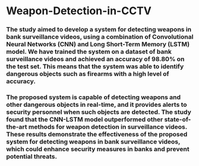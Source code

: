 # Weapon-Detection-in-CCTV

### The study aimed to develop a system for detecting weapons in bank surveillance videos, using a combination of Convolutional Neural Networks (CNN) and Long Short-Term Memory (LSTM) model. We have trained the system on a dataset of bank surveillance videos and achieved an accuracy of 98.80% on the test set. This means that the system was able to identify dangerous objects such as firearms with a high level of accuracy.
### The proposed system is capable of detecting weapons and other dangerous objects in real-time, and it provides alerts to security personnel when such objects are detected. The study found that the CNN-LSTM model outperformed other state-of-the-art methods for weapon detection in surveillance videos. These results demonstrate the effectiveness of the proposed system for detecting weapons in bank surveillance videos, which could enhance security measures in banks and prevent potential threats. 
